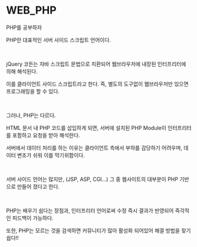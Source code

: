 # WEB_PHP
PHP를 공부하자

<p>PHP란 대표적인 서버 사이드 스크립트 언어이다.</p>
<br />

<p>jQuery 코든는 자바 스크립트 문법으로 치환되어 웹브라우저에 내장된 인터프리터에 의해 해석된다. </p>
<p>이를 클라이언트 사이드 스크립트라고 한다. 즉, 별도의 도구없이 웹브라우저만 있으면 프로그래밍을 할 수 있다. </p>
<br />

<p> 그러나, PHP는 다르다.</p>

<p>HTML 문서 내 PHP 코드를 삽입하게 되면, 서버에 설치된 PHP Module이 인터프리터를 포함하고 요청을 받아 해석한다.</p>
<p>서버에서 데이터 처리를 하는 이유는 클라이언트 측에서 부하를 감당하기 어려우며, 데이터 변조가 쉬워 이를 막기위함이다.</p>
<br />

<p>서버 사이드 언어는 많지만, (JSP, ASP, CGI...) 그 중 웹사이트의 대부분이 PHP 기반으로 만들어 졌다고 한다.</p>
<br />

<p>PHP는 배우기 쉽다는 장점과, 인터프리터 언어로써 수정 즉시 결과가 반영되어 즉각적인 피드백이 가능하다.</p>
<p>또한, PHP는 모르는 것을 검색하면 커뮤니티가 많아 활성화 되어있어 해결 방법을 찾기 쉽다!!</p>
